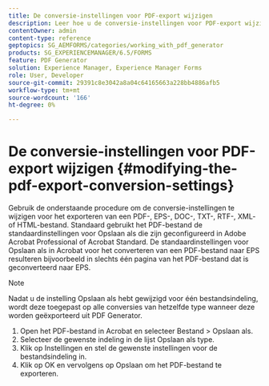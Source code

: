 ```yaml
---
title: De conversie-instellingen voor PDF-export wijzigen
description: Leer hoe u de conversie-instellingen voor PDF-export wijzigt.
contentOwner: admin
content-type: reference
geptopics: SG_AEMFORMS/categories/working_with_pdf_generator
products: SG_EXPERIENCEMANAGER/6.5/FORMS
feature: PDF Generator
solution: Experience Manager, Experience Manager Forms
role: User, Developer
source-git-commit: 29391c8e3042a8a04c64165663a228bb4886afb5
workflow-type: tm+mt
source-wordcount: '166'
ht-degree: 0%

---
```


# De conversie-instellingen voor PDF-export wijzigen {#modifying-the-pdf-export-conversion-settings}

Gebruik de onderstaande procedure om de conversie-instellingen te wijzigen voor het exporteren van een PDF-, EPS-, DOC-, TXT-, RTF-, XML- of HTML-bestand. Standaard gebruikt het PDF-bestand de standaardinstellingen voor Opslaan als die zijn geconfigureerd in Adobe Acrobat Professional of Acrobat Standard. De standaardinstellingen voor Opslaan als in Acrobat voor het converteren van een PDF-bestand naar EPS resulteren bijvoorbeeld in slechts één pagina van het PDF-bestand dat is geconverteerd naar EPS.

>[!NOTE]
>
>Nadat u de instelling Opslaan als hebt gewijzigd voor één bestandsindeling, wordt deze toegepast op alle conversies van hetzelfde type wanneer deze worden geëxporteerd uit PDF Generator.

1. Open het PDF-bestand in Acrobat en selecteer Bestand > Opslaan als.
1. Selecteer de gewenste indeling in de lijst Opslaan als type.
1. Klik op Instellingen en stel de gewenste instellingen voor de bestandsindeling in.
1. Klik op OK en vervolgens op Opslaan om het PDF-bestand te exporteren.
